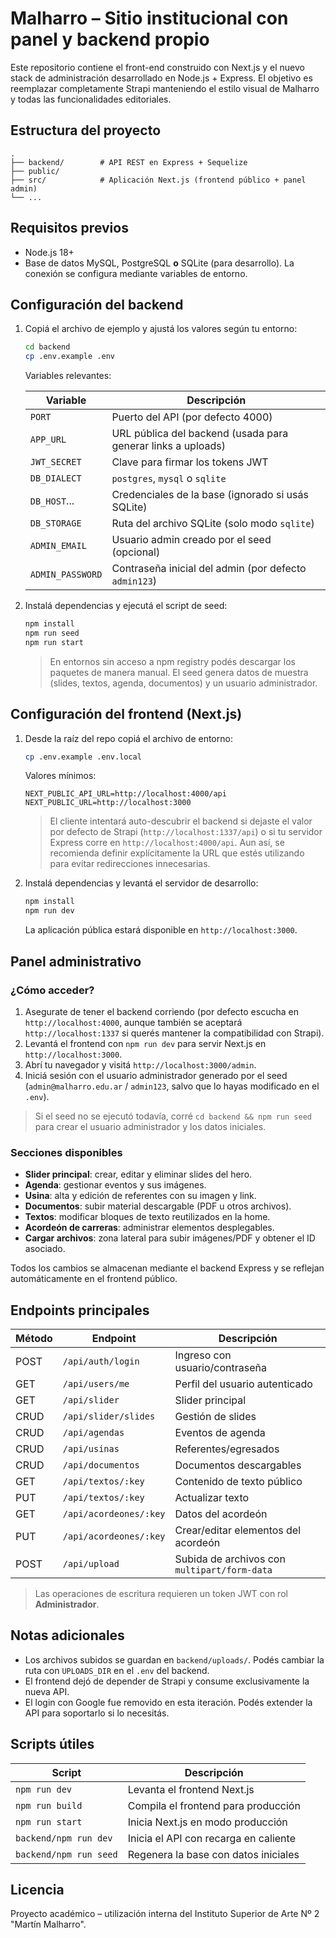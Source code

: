 # Malharro – Sitio institucional con panel y backend propio

Este repositorio contiene el front-end construido con Next.js y el nuevo stack de administración desarrollado en Node.js + Express. El objetivo es reemplazar completamente Strapi manteniendo el estilo visual de Malharro y todas las funcionalidades editoriales.

## Estructura del proyecto

```
.
├── backend/        # API REST en Express + Sequelize
├── public/
├── src/            # Aplicación Next.js (frontend público + panel admin)
└── ...
```

## Requisitos previos

- Node.js 18+
- Base de datos MySQL, PostgreSQL **o** SQLite (para desarrollo). La conexión se configura mediante variables de entorno.

## Configuración del backend

1. Copiá el archivo de ejemplo y ajustá los valores según tu entorno:

   ```bash
   cd backend
   cp .env.example .env
   ```

   Variables relevantes:

   | Variable        | Descripción                                                    |
   | --------------- | -------------------------------------------------------------- |
   | `PORT`          | Puerto del API (por defecto 4000)                              |
   | `APP_URL`       | URL pública del backend (usada para generar links a uploads)   |
   | `JWT_SECRET`    | Clave para firmar los tokens JWT                               |
   | `DB_DIALECT`    | `postgres`, `mysql` o `sqlite`                                 |
   | `DB_HOST`...    | Credenciales de la base (ignorado si usás SQLite)              |
   | `DB_STORAGE`    | Ruta del archivo SQLite (solo modo `sqlite`)                   |
   | `ADMIN_EMAIL`   | Usuario admin creado por el seed (opcional)                    |
   | `ADMIN_PASSWORD`| Contraseña inicial del admin (por defecto `admin123`)          |

2. Instalá dependencias y ejecutá el script de seed:

   ```bash
   npm install
   npm run seed
   npm run start
   ```

   > En entornos sin acceso a npm registry podés descargar los paquetes de manera manual. El seed genera datos de muestra (slides, textos, agenda, documentos) y un usuario administrador.

## Configuración del frontend (Next.js)

1. Desde la raíz del repo copiá el archivo de entorno:

   ```bash
   cp .env.example .env.local
   ```

   Valores mínimos:

   ```env
   NEXT_PUBLIC_API_URL=http://localhost:4000/api
   NEXT_PUBLIC_URL=http://localhost:3000
   ```

   > El cliente intentará auto-descubrir el backend si dejaste el valor por defecto de Strapi (`http://localhost:1337/api`) o si tu servidor Express corre en `http://localhost:4000/api`. Aun así, se recomienda definir explícitamente la URL que estés utilizando para evitar redirecciones innecesarias.

2. Instalá dependencias y levantá el servidor de desarrollo:

   ```bash
   npm install
   npm run dev
   ```

   La aplicación pública estará disponible en `http://localhost:3000`.

## Panel administrativo

### ¿Cómo acceder?

1. Asegurate de tener el backend corriendo (por defecto escucha en `http://localhost:4000`, aunque también se aceptará `http://localhost:1337` si querés mantener la compatibilidad con Strapi).
2. Levantá el frontend con `npm run dev` para servir Next.js en `http://localhost:3000`.
3. Abrí tu navegador y visitá `http://localhost:3000/admin`.
4. Iniciá sesión con el usuario administrador generado por el seed (`admin@malharro.edu.ar` / `admin123`, salvo que lo hayas modificado en el `.env`).

> Si el seed no se ejecutó todavía, corré `cd backend && npm run seed` para crear el usuario administrador y los datos iniciales.

### Secciones disponibles

- **Slider principal**: crear, editar y eliminar slides del hero.
- **Agenda**: gestionar eventos y sus imágenes.
- **Usina**: alta y edición de referentes con su imagen y link.
- **Documentos**: subir material descargable (PDF u otros archivos).
- **Textos**: modificar bloques de texto reutilizados en la home.
- **Acordeón de carreras**: administrar elementos desplegables.
- **Cargar archivos**: zona lateral para subir imágenes/PDF y obtener el ID asociado.

Todos los cambios se almacenan mediante el backend Express y se reflejan automáticamente en el frontend público.

## Endpoints principales

| Método | Endpoint                     | Descripción                              |
| ------ | ---------------------------- | ---------------------------------------- |
| POST   | `/api/auth/login`            | Ingreso con usuario/contraseña           |
| GET    | `/api/users/me`              | Perfil del usuario autenticado           |
| GET    | `/api/slider`                | Slider principal                         |
| CRUD   | `/api/slider/slides`         | Gestión de slides                        |
| CRUD   | `/api/agendas`               | Eventos de agenda                        |
| CRUD   | `/api/usinas`                | Referentes/egresados                     |
| CRUD   | `/api/documentos`            | Documentos descargables                  |
| GET    | `/api/textos/:key`           | Contenido de texto público               |
| PUT    | `/api/textos/:key`           | Actualizar texto                         |
| GET    | `/api/acordeones/:key`       | Datos del acordeón                       |
| PUT    | `/api/acordeones/:key`       | Crear/editar elementos del acordeón      |
| POST   | `/api/upload`                | Subida de archivos con `multipart/form-data` |

> Las operaciones de escritura requieren un token JWT con rol **Administrador**.

## Notas adicionales

- Los archivos subidos se guardan en `backend/uploads/`. Podés cambiar la ruta con `UPLOADS_DIR` en el `.env` del backend.
- El frontend dejó de depender de Strapi y consume exclusivamente la nueva API.
- El login con Google fue removido en esta iteración. Podés extender la API para soportarlo si lo necesitás.

## Scripts útiles

| Script                | Descripción                               |
| --------------------- | ----------------------------------------- |
| `npm run dev`         | Levanta el frontend Next.js               |
| `npm run build`       | Compila el frontend para producción       |
| `npm run start`       | Inicia Next.js en modo producción         |
| `backend/npm run dev` | Inicia el API con recarga en caliente     |
| `backend/npm run seed`| Regenera la base con datos iniciales      |

## Licencia

Proyecto académico – utilización interna del Instituto Superior de Arte Nº 2 "Martín Malharro".
